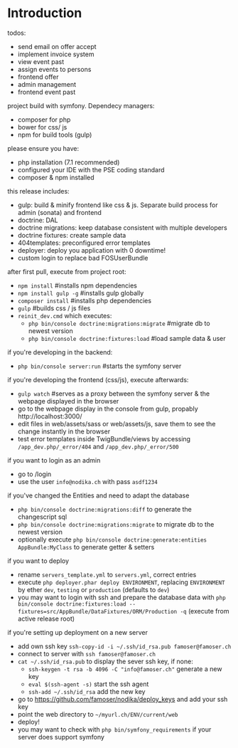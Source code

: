 Introduction
======

todos:
 - send email on offer accept
 - implement invoice system
 - view event past
 - assign events to persons
 - frontend offer
 - admin management
 - frontend event past

project build with symfony. Dependecy managers:
 - composer for php
 - bower for css/ js
 - npm for build tools (gulp)
 
please ensure you have:
 - php installation (7.1 recommended)
 - configured your IDE with the PSE coding standard
 - composer & npm installed
 
this release includes:
 - gulp: build & minify frontend like css & js. Separate build process for admin (sonata) and frontend
 - doctrine: DAL
 - doctrine migrations: keep database consistent with multiple developers
 - doctrine fixtures: create sample data
 - 404templates: preconfigured error templates
 - deployer: deploy you application with 0 downtime!
 - custom login to replace bad FOSUserBundle
 
after first pull, execute from project root:
 - `npm install` #installs npm dependencies
 - `npm install gulp -g` #installs gulp globally 
 - `composer install` #installs php dependencies
 - `gulp` #builds css / js files
 - `reinit_dev.cmd` which executes:
	- `php bin/console doctrine:migrations:migrate` #migrate db to newest version
	- `php bin/console doctrine:fixtures:load` #load sample data & user
 
if you're developing in the backend:
 - `php bin/console server:run` #starts the symfony server
 
if you're developing the frontend (css/js), execute afterwards:
 - `gulp watch` #serves as a proxy between the symfony server & the webpage displayed in the browser
 - go to the webpage display in the console from gulp, propably http://localhost:3000/
 - edit files in web/assets/sass or web/assets/js, save them to see the change instantly in the browser
 - test error templates inside TwigBundle/views by accessing `/app_dev.php/_error/404` and `/app_dev.php/_error/500`
 
if you want to login as an admin
 - go to /login
 - use the user `info@nodika.ch` with pass `asdf1234`
 
if you've changed the Entities and need to adapt the database
 - `php bin/console doctrine:migrations:diff` to generate the changescript sql
 - `php bin/console doctrine:migrations:migrate` to migrate db to the newest version
 - optionally execute `php bin/console doctrine:generate:entities AppBundle:MyClass` to generate getter & setters
 
if you want to deploy
 - rename `servers_template.yml` to `servers.yml`, correct entries
 - execute `php deployer.phar deploy ENVIRONMENT`, replacing `ENVIRONMENT` by ether `dev`, `testing` or `production` (defaults to `dev`) 
 - you may want to login with ssh and prepare the database data with `php bin/console doctrine:fixtures:load --fixtures=src/AppBundle/DataFixtures/ORM/Production -q` (execute from active release root)
 
if you're setting up deployment on a new server
 - add own ssh key `ssh-copy-id -i ~/.ssh/id_rsa.pub famoser@famoser.ch` 
 - connect to server with `ssh famoser@famoser.ch`
 - `cat ~/.ssh/id_rsa.pub` to display the sever ssh key, if none:
    - `ssh-keygen -t rsa -b 4096 -C "info@famoser.ch"` generate a new key
    - `eval $(ssh-agent -s)` start the ssh agent
    - `ssh-add ~/.ssh/id_rsa` add the new key
 - go to https://github.com/famoser/nodika/deploy_keys and add your ssh key
 - point the web directory to `~/myurl.ch/ENV/current/web`
 - deploy!
 - you may want to check with `php bin/symfony_requirements` if your server does support symfony